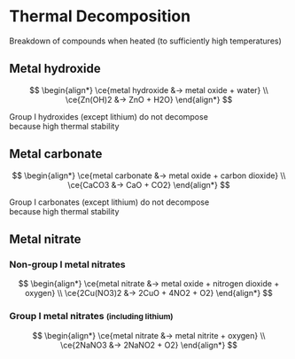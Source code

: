 # Thermal Decomposition

Breakdown of compounds when heated (to sufficiently high temperatures)

## Metal hydroxide

$$
\begin{align*}
  \ce{metal hydroxide &-> metal oxide + water} \\
  \ce{Zn(OH)2 &-> ZnO + H2O}
\end{align*}
$$

Group I hydroxides (except lithium) do not decompose \
because high thermal stability

## Metal carbonate

$$
\begin{align*}
  \ce{metal carbonate &-> metal oxide + carbon dioxide} \\
  \ce{CaCO3 &-> CaO + CO2}
\end{align*}
$$

Group I carbonates (except lithium) do not decompose \
because high thermal stability

## Metal nitrate

### Non-group I metal nitrates

$$
\begin{align*}
  \ce{metal nitrate &-> metal oxide + nitrogen dioxide + oxygen} \\
  \ce{2Cu(NO3)2 &-> 2CuO + 4NO2 + O2}
\end{align*}
$$

### Group I metal nitrates <small>(including lithium)</small>

$$
\begin{align*}
  \ce{metal nitrate &-> metal nitrite + oxygen} \\
  \ce{2NaNO3 &-> 2NaNO2 + O2}
\end{align*}
$$
